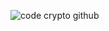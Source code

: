 ![code crypto github](https://user-images.githubusercontent.com/68432004/155857965-38621385-0887-4b4f-9ec2-168d7350e6ad.png)
